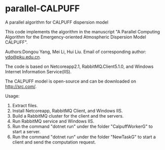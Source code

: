 # parallel-CALPUFF
A parallel algorithm for CALPUFF dispersion model

This code implements the algorithm in the manuscript "A Parallel Computing Algorithm for the Emergency-oriented Atmospheric Dispersion Model CALPUFF".

Authors:Dongou Yang, Mei Li, Hui Liu. Email of corresponding author: ydo@pku.edu.cn.

The code is based on Netcoreapp2.1, RabbitMQ.Client5.1.0, and Windows Internet Information Service(IIS).

The CALPUFF model is open-source and can be downloaded on http://src.com/.

Usage:
1. Extract files.
2. Install Netcoreapp, RabbitMQ Client, and Windows IIS.
3. Build a RabbitMQ cluster for the client and the servers.
4. Run RabbitMQ service and Windows IIS.
5. Run the command "dotnet run" under the folder "CalpuffWorkerG" to start a server.
6. Run the command "dotnet run" under the folder "NewTaskG" to start a client and send the computation request.
